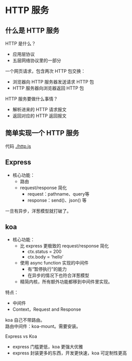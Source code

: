 # HTTP 服务

## 什么是 HTTP 服务

HTTP 是什么？

- 应用层协议
- 五层网络协议里的一部分

一个网页请求，包含两次 HTTP 包交换：

- 浏览器向 HTTP 服务器发送请求 HTTP 包
- HTTP 服务器向浏览器返回 HTTP 包

HTTP 服务要做什么事情？

- 解析进来的 HTTP 请求报文
- 返回对应的 HTTP 返回报文

## 简单实现一个 HTTP 服务

代码 [./http.js](./http.js)

## Express

- 核心功能：
  - 路由
  - request/response 简化
    - request：pathname、query等
    - response：send()、json() 等

一旦有异步，洋葱模型就打破了。

## koa

- 核心功能：
  - 比 express 更极致的 request/response 简化
    - ctx.status = 200
    - ctx.body = ‘hello’
  - 使用 async function 实现的中间件
    - 有“暂停执行”的能力
    - 在异步的情况下也符合洋葱模型
  - 精简内核，所有额外功能都移到中间件里实现。

特点：

- 中间件
- Context，Request and Response

koa 自己不带路由。  
路由中间件：koa-mount。需要安装。

Express vs Koa

- express 门槛更低，koa 更强大优雅
- express 封装更多的东西，开发更快速，koa 可定制性更高